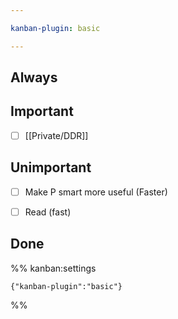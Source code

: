 ```yaml
---

kanban-plugin: basic

---
```


## Always



## Important

- [ ] [[Private/DDR]]


## Unimportant

- [ ] Make P smart more useful (Faster)
- [ ] Read (fast)


## Done





%% kanban:settings
```
{"kanban-plugin":"basic"}
```
%%
